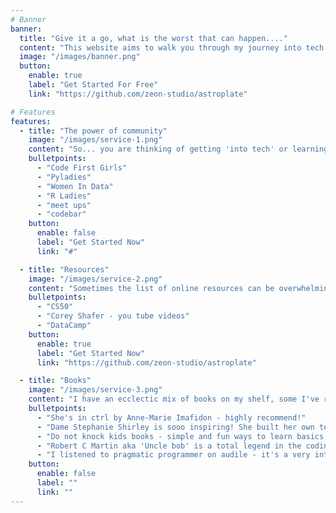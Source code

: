 ```yaml
---
# Banner
banner:
  title: "Give it a go, what is the worst that can happen...."
  content: "This website aims to walk you through my journey into tech at the age of 28. I used a mix of community engagement, resources - online and books to immerse myself in the world of tech until something started to make sense."
  image: "/images/banner.png"
  button:
    enable: true
    label: "Get Started For Free"
    link: "https://github.com/zeon-studio/astroplate"

# Features
features:
  - title: "The power of community"
    image: "/images/service-1.png"
    content: "So... you are thinking of getting 'into tech' or learning to code. One of my biggest pieces of advice is you do not need to do this alone. Building a network and immersing yourself in communities can really help - it sounds scary and sometimes it is - but it is amazing. I love people, I love their unique stories, their experiences. And when the going gets tough - which it will, it is great to have people to reach out to. When you are knee deep in broken code - or grappling with yet another new piece of tech then going to a meet up, or sending a slack message and getting a response can be super comforting. The tech community are full of incredibly talented people willing to work through coding solutions with you."
    bulletpoints:
      - "Code First Girls"
      - "Pyladies"
      - "Women In Data"
      - "R Ladies"
      - "meet ups"
      - "codebar"
    button:
      enable: false
      label: "Get Started Now"
      link: "#"

  - title: "Resources"
    image: "/images/service-2.png"
    content: "Sometimes the list of online resources can be overwhelming - each course promises to teach you language [x] in a day! We all know this isn't true - real learning takes time - so where should you invest that time. CS50 is unbelievable resource - I highly recommend. "
    bulletpoints:
      - "CS50"
      - "Corey Shafer - you tube videos"
      - "DataCamp"
    button:
      enable: true
      label: "Get Started Now"
      link: "https://github.com/zeon-studio/astroplate"

  - title: "Books"
    image: "/images/service-3.png"
    content: "I have an ecclectic mix of books on my shelf, some I've read cover to cover some i've dipped in and out of. My advice dind books that inspire you - books that you want to keep on turning the next page. "
    bulletpoints:
      - "She's in ctrl by Anne-Marie Imafidon - highly recommend!"
      - "Dame Stephanie Shirley is sooo inspiring! She built her own tech company!"
      - "Do not knock kids books - simple and fun ways to learn basics. "
      - "Robert C Martin aka 'Uncle bob' is a total legend in the coding world - clean code is brilliant book."
      - "I listened to pragmatic programmer on audile - it's a very interesting book."
    button:
      enable: false
      label: ""
      link: ""
---
```

